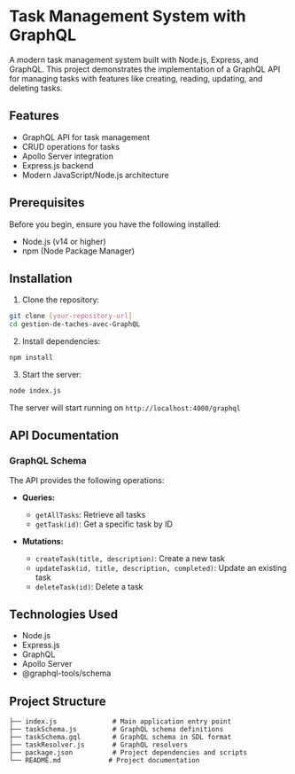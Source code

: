 # Task Management System with GraphQL

A modern task management system built with Node.js, Express, and GraphQL. This project demonstrates the implementation of a GraphQL API for managing tasks with features like creating, reading, updating, and deleting tasks.

## Features

- GraphQL API for task management
- CRUD operations for tasks
- Apollo Server integration
- Express.js backend
- Modern JavaScript/Node.js architecture

## Prerequisites

Before you begin, ensure you have the following installed:
- Node.js (v14 or higher)
- npm (Node Package Manager)

## Installation

1. Clone the repository:
```bash
git clone [your-repository-url]
cd gestion-de-taches-avec-GraphQL
```

2. Install dependencies:
```bash
npm install
```

3. Start the server:
```bash
node index.js
```

The server will start running on `http://localhost:4000/graphql`

## API Documentation

### GraphQL Schema

The API provides the following operations:

- **Queries:**
  - `getAllTasks`: Retrieve all tasks
  - `getTask(id)`: Get a specific task by ID

- **Mutations:**
  - `createTask(title, description)`: Create a new task
  - `updateTask(id, title, description, completed)`: Update an existing task
  - `deleteTask(id)`: Delete a task

## Technologies Used

- Node.js
- Express.js
- GraphQL
- Apollo Server
- @graphql-tools/schema

## Project Structure

```
├── index.js              # Main application entry point
├── taskSchema.js         # GraphQL schema definitions
├── taskSchema.gql        # GraphQL schema in SDL format
├── taskResolver.js       # GraphQL resolvers
├── package.json          # Project dependencies and scripts
└── README.md            # Project documentation
```


